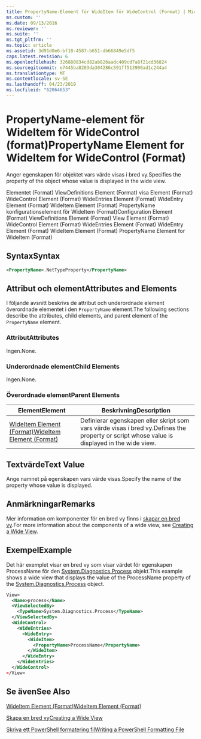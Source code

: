 ```yaml
---
title: PropertyName-Element för WideItem för WideControl (Format) | Microsoft Docs
ms.custom: ''
ms.date: 09/13/2016
ms.reviewer: ''
ms.suite: ''
ms.tgt_pltfrm: ''
ms.topic: article
ms.assetid: 3d91d0e6-bf18-4587-b651-db66849e5df5
caps.latest.revision: 6
ms.openlocfilehash: 326880834cd82ab826aadc409cd7a8f21cd36824
ms.sourcegitcommit: e7445ba8203da304286c591ff513900ad1c244a4
ms.translationtype: MT
ms.contentlocale: sv-SE
ms.lasthandoff: 04/23/2019
ms.locfileid: "62064653"
---
```

# <a name="propertyname-element-for-wideitem-for-widecontrol-format"></a><span data-ttu-id="e960f-102">PropertyName-element för WideItem för WideControl (format)</span><span class="sxs-lookup"><span data-stu-id="e960f-102">PropertyName Element for WideItem for WideControl (Format)</span></span>

<span data-ttu-id="e960f-103">Anger egenskapen för objektet vars värde visas i bred vy.</span><span class="sxs-lookup"><span data-stu-id="e960f-103">Specifies the property of the object whose value is displayed in the wide view.</span></span>

<span data-ttu-id="e960f-104">Elementet (Format) ViewDefinitions Element (Format) visa Element (Format) WideControl Element (Format) WideEntries Element (Format) WideEntry Element (Format) WideItem Element (Format) PropertyName konfigurationselement för WideItem (Format)</span><span class="sxs-lookup"><span data-stu-id="e960f-104">Configuration Element (Format) ViewDefinitions Element (Format) View Element (Format) WideControl Element (Format) WideEntries Element (Format) WideEntry Element (Format) WideItem Element (Format) PropertyName Element for WideItem (Format)</span></span>

## <a name="syntax"></a><span data-ttu-id="e960f-105">Syntax</span><span class="sxs-lookup"><span data-stu-id="e960f-105">Syntax</span></span>

```xml
<PropertyName>.NetTypeProperty</PropertyName>
```

## <a name="attributes-and-elements"></a><span data-ttu-id="e960f-106">Attribut och element</span><span class="sxs-lookup"><span data-stu-id="e960f-106">Attributes and Elements</span></span>

<span data-ttu-id="e960f-107">I följande avsnitt beskrivs de attribut och underordnade element överordnade elementet i den `PropertyName` element.</span><span class="sxs-lookup"><span data-stu-id="e960f-107">The following sections describe the attributes, child elements, and parent element of the `PropertyName` element.</span></span>

### <a name="attributes"></a><span data-ttu-id="e960f-108">Attribut</span><span class="sxs-lookup"><span data-stu-id="e960f-108">Attributes</span></span>

<span data-ttu-id="e960f-109">Ingen.</span><span class="sxs-lookup"><span data-stu-id="e960f-109">None.</span></span>

### <a name="child-elements"></a><span data-ttu-id="e960f-110">Underordnade element</span><span class="sxs-lookup"><span data-stu-id="e960f-110">Child Elements</span></span>

<span data-ttu-id="e960f-111">Ingen.</span><span class="sxs-lookup"><span data-stu-id="e960f-111">None.</span></span>

### <a name="parent-elements"></a><span data-ttu-id="e960f-112">Överordnade element</span><span class="sxs-lookup"><span data-stu-id="e960f-112">Parent Elements</span></span>

|<span data-ttu-id="e960f-113">Element</span><span class="sxs-lookup"><span data-stu-id="e960f-113">Element</span></span>|<span data-ttu-id="e960f-114">Beskrivning</span><span class="sxs-lookup"><span data-stu-id="e960f-114">Description</span></span>|
|-------------|-----------------|
|[<span data-ttu-id="e960f-115">WideItem Element (Format)</span><span class="sxs-lookup"><span data-stu-id="e960f-115">WideItem Element (Format)</span></span>](./wideitem-element-for-widecontrol-format.md)|<span data-ttu-id="e960f-116">Definierar egenskapen eller skript som vars värde visas i bred vy.</span><span class="sxs-lookup"><span data-stu-id="e960f-116">Defines the property or script whose value is displayed in the wide view.</span></span>|

## <a name="text-value"></a><span data-ttu-id="e960f-117">Textvärde</span><span class="sxs-lookup"><span data-stu-id="e960f-117">Text Value</span></span>

<span data-ttu-id="e960f-118">Ange namnet på egenskapen vars värde visas.</span><span class="sxs-lookup"><span data-stu-id="e960f-118">Specify the name of the property whose value is displayed.</span></span>

## <a name="remarks"></a><span data-ttu-id="e960f-119">Anmärkningar</span><span class="sxs-lookup"><span data-stu-id="e960f-119">Remarks</span></span>

<span data-ttu-id="e960f-120">Mer information om komponenter för en bred vy finns i [skapar en bred vy](./creating-a-wide-view.md).</span><span class="sxs-lookup"><span data-stu-id="e960f-120">For more information about the components of a wide view, see [Creating a Wide View](./creating-a-wide-view.md).</span></span>

## <a name="example"></a><span data-ttu-id="e960f-121">Exempel</span><span class="sxs-lookup"><span data-stu-id="e960f-121">Example</span></span>

<span data-ttu-id="e960f-122">Det här exemplet visar en bred vy som visar värdet för egenskapen ProcessName för den [System.Diagnostics.Process](/dotnet/api/System.Diagnostics.Process) objekt.</span><span class="sxs-lookup"><span data-stu-id="e960f-122">This example shows a wide view that displays the value of the ProcessName property of the [System.Diagnostics.Process](/dotnet/api/System.Diagnostics.Process) object.</span></span>

```xml
View>
  <Name>process</Name>
  <ViewSelectedBy>
    <TypeName>System.Diagnostics.Process</TypeName>
  </ViewSelectedBy>
  <WideControl>
    <WideEntries>
      <WideEntry>
        <WideItem>
          <PropertyName>ProcessName</PropertyName>
        </WideItem>
      </WideEntry>
    </WideEntries>
  </WideControl>
</View>

```

## <a name="see-also"></a><span data-ttu-id="e960f-123">Se även</span><span class="sxs-lookup"><span data-stu-id="e960f-123">See Also</span></span>

[<span data-ttu-id="e960f-124">WideItem Element (Format)</span><span class="sxs-lookup"><span data-stu-id="e960f-124">WideItem Element (Format)</span></span>](./wideitem-element-for-widecontrol-format.md)

[<span data-ttu-id="e960f-125">Skapa en bred vy</span><span class="sxs-lookup"><span data-stu-id="e960f-125">Creating a Wide View</span></span>](./creating-a-wide-view.md)

[<span data-ttu-id="e960f-126">Skriva ett PowerShell formatering fil</span><span class="sxs-lookup"><span data-stu-id="e960f-126">Writing a PowerShell Formatting File</span></span>](./writing-a-powershell-formatting-file.md)
